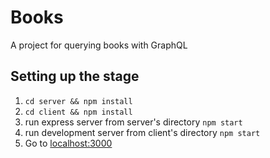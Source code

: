 # Books

A project for querying books with GraphQL

## Setting up the stage

1. `cd server && npm install`
2. `cd client && npm install`
3. run express server from server's directory `npm start`
4. run development server from client's directory `npm start`
5. Go to [localhost:3000](http://localhost:3000)

